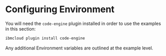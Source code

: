 # Configuring Environment

You will need the `code-engine` plugin installed in order to use the examples in this section:

```sh
ibmcloud plugin install code-engine 
```

Any additional Environment variables are outlined at the example level. 